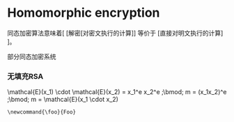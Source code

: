 # Homomorphic encryption 
同态加密算法意味着[ [解密[对密文执行的计算]] 等价于 [直接对明文执行的计算] ]。

部分同态加密系统
### 无填充RSA 
\mathcal{E}(x_1) \cdot \mathcal{E}(x_2) = x_1^e x_2^e \;\bmod\; m = (x_1x_2)^e \;\bmod\; m = \mathcal{E}(x_1 \cdot x_2)

```math_def
\newcommand{\foo}{Foo}
```
